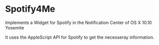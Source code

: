 Spotify4Me
==========

Implements a Widget for Spotify in the Notification Center of OS X 10.10 Yosemite

It uses the AppleScript API for Spotify to get the necesseray information.
